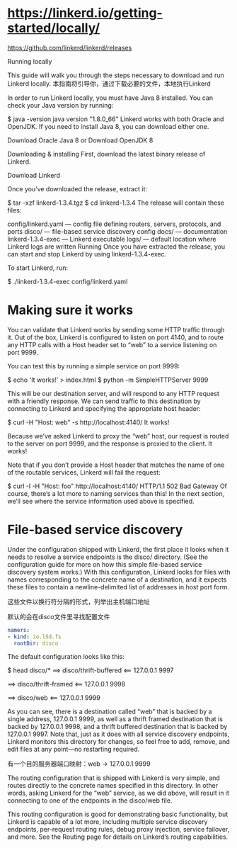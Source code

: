 

# https://linkerd.io/getting-started/locally/

https://github.com/linkerd/linkerd/releases

Running locally

This guide will walk you through the steps necessary to download and run Linkerd locally.
本指南将引导你，通过下载必要的文件，本地执行Linkerd

In order to run Linkerd locally, you must have Java 8 installed. You can check your Java version by running:

$ java -version
java version "1.8.0_66"
Linkerd works with both Oracle and OpenJDK. If you need to install Java 8, you can download either one.

Download Oracle Java 8 or Download OpenJDK 8

Downloading & installing
First, download the latest binary release of Linkerd.

Download Linkerd

Once you’ve downloaded the release, extract it:

$ tar -xzf linkerd-1.3.4.tgz
$ cd linkerd-1.3.4
The release will contain these files:

config/linkerd.yaml — config file defining routers, servers, protocols, and ports
disco/ — file-based service discovery config
docs/ — documentation
linkerd-1.3.4-exec — Linkerd executable
logs/ — default location where Linkerd logs are written
Running
Once you have extracted the release, you can start and stop Linkerd by using linkerd-1.3.4-exec.

To start Linkerd, run:

$ ./linkerd-1.3.4-exec config/linkerd.yaml

# Making sure it works
You can validate that Linkerd works by sending some HTTP traffic through it. Out of the box, Linkerd is configured to listen on port 4140, and to route any HTTP calls with a Host header set to “web” to a service listening on port 9999.

You can test this by running a simple service on port 9999:

$ echo 'It works!' > index.html
$ python -m SimpleHTTPServer 9999

This will be our destination server, and will respond to any HTTP request with a friendly response. We can send traffic to this destination by connecting to Linkerd and specifying the appropriate host header:

$ curl -H "Host: web" -s http://localhost:4140/
It works!

Because we’ve asked Linkerd to proxy the “web” host, our request is routed to the server on port 9999, and the response is proxied to the client. It works!

Note that if you don’t provide a Host header that matches the name of one of the routable services, Linkerd will fail the request:

$ curl -I -H "Host: foo" http://localhost:4140/
HTTP/1.1 502 Bad Gateway
Of course, there’s a lot more to naming services than this! In the next section, we’ll see where the service information used above is specified.

# File-based service discovery
Under the configuration shipped with Linkerd, the first place it looks when it needs to resolve a service endpoints is the disco/ directory. (See the configuration guide for more on how this simple file-based service discovery system works.) With this configuration, Linkerd looks for files with names corresponding to the concrete name of a destination, and it expects these files to contain a newline-delimited list of addresses in host port form.

这些文件以换行符分隔的形式，列举出主机端口地址

默认的会在disco文件里寻找配置文件
```yml
namers:
- kind: io.l5d.fs
  rootDir: disco
```

The default configuration looks like this:

$ head disco/*
==> disco/thrift-buffered <==
127.0.0.1 9997

==> disco/thrift-framed <==
127.0.0.1 9998

==> disco/web <==
127.0.0.1 9999

As you can see, there is a destination called “web” that is backed by a single address, 127.0.0.1 9999, as well as a thrift framed destination that is backed by 127.0.0.1 9998, and a thrift buffered destination that is backed by 127.0.0.1 9997. Note that, just as it does with all service discovery endpoints, Linkerd monitors this directory for changes, so feel free to add, remove, and edit files at any point—no restarting required.

有一个目的服务器端口映射：web -> 127.0.0.1 9999

The routing configuration that is shipped with Linkerd is very simple, and routes directly to the concrete names specified in this directory. In other words, asking Linkerd for the “web” service, as we did above, will result in it connecting to one of the endpoints in the disco/web file.

This routing configuration is good for demonstrating basic functionality, but Linkerd is capable of a lot more, including multiple service discovery endpoints, per-request routing rules, debug proxy injection, service failover, and more. See the Routing page for details on Linkerd’s routing capabilities.